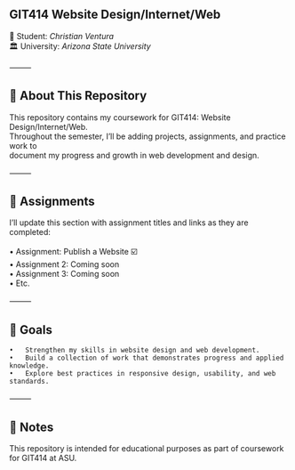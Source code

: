 ## GIT414 Website Design/Internet/Web

👤  Student: <em>Christian Ventura</em><br>
🏛️  University: <em>Arizona State University</em><br>


⸻

## 📖 About This Repository

This repository contains my coursework for GIT414: Website Design/Internet/Web.<br>
Throughout the semester, I’ll be adding projects, assignments, and practice work to <br>document my progress and growth in web development and design.

⸻

## 📂 Assignments

I’ll update this section with assignment titles and links as they are completed:<br>
	 <br>• Assignment: Publish a Website ☑️<br>
	 •	Assignment 2: Coming soon<br>
	 •	Assignment 3: Coming soon<br>
 	 •	Etc.<br>

⸻

## 🚀 Goals
	•	Strengthen my skills in website design and web development.
	•	Build a collection of work that demonstrates progress and applied knowledge.
	•	Explore best practices in responsive design, usability, and web standards.

⸻

## 📌 Notes

This repository is intended for educational purposes as part of coursework for GIT414 at ASU.
